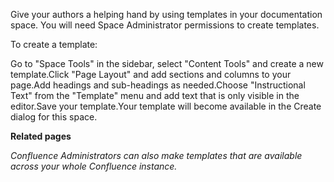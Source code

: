 Give your authors a helping hand by using templates in your documentation space. You will need Space Administrator permissions to create templates.

To create a template:

Go to "Space Tools" in the sidebar, select "Content Tools" and create a new template.Click "Page Layout" and add sections and columns to your page.Add headings and sub-headings as needed.Choose "Instructional Text" from the "Template" menu and add text that is only visible in the editor.Save your template.Your template will become available in the Create dialog for this space.

**Related pages**



*Confluence Administrators can also make templates that are available across your whole Confluence instance.*

